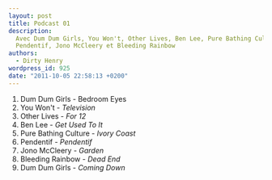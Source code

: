 ```yaml
---
layout: post
title: Podcast 01
description:
  Avec Dum Dum Girls, You Won't, Other Lives, Ben Lee, Pure Bathing Culture,
  Pendentif, Jono McCleery et Bleeding Rainbow
authors:
  - Dirty Henry
wordpress_id: 925
date: "2011-10-05 22:58:13 +0200"
---
```


1. Dum Dum Girls - Bedroom Eyes
1. You Won't - _Television_
1. Other Lives - _For 12_
1. Ben Lee - _Get Used To It_
1. Pure Bathing Culture - _Ivory Coast_
1. Pendentif - _Pendentif_
1. Jono McCleery - _Garden_
1. Bleeding Rainbow - _Dead End_
1. Dum Dum Girls - _Coming Down_
